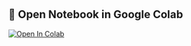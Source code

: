## 📘 Open Notebook in Google Colab

[![Open In Colab](https://colab.research.google.com/assets/colab-badge.svg)](https://colab.research.google.com/github/Spandana-28/sales-data-analysis/blob/main/data/notebooks/sales_analysis.ipynb)
